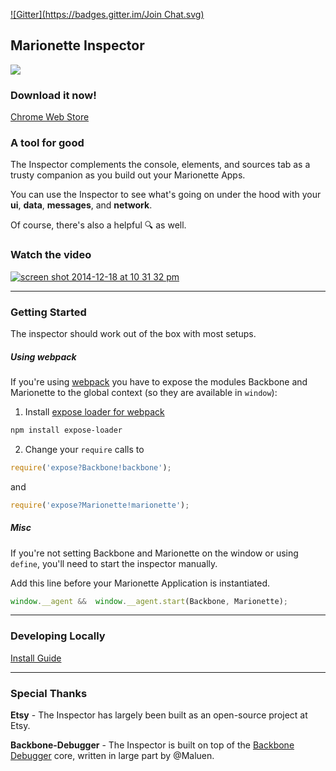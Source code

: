 [![Gitter](https://badges.gitter.im/Join Chat.svg)](https://gitter.im/marionettejs/marionette.inspector?utm_source=badge&utm_medium=badge&utm_campaign=pr-badge&utm_content=badge)

## Marionette Inspector

![](http://f.cl.ly/items/0c2j1N123b3w2E2g1n3d/Image%202014-10-25%20at%2011.54.48%20AM.png)

### Download it now!
[Chrome Web Store](https://chrome.google.com/webstore/detail/marionette-inspector/fbgfjlockdhidoaempmjcddibjklhpka?hl=en)

### A tool for good

The Inspector complements the console, elements, and sources tab as a trusty companion as you build out your Marionette Apps.

You can use the Inspector to see what's going on under the hood with your **ui**, **data**, **messages**, and **network**.


Of course, there's also a helpful :mag: as well.

### Watch the video

[![screen shot 2014-12-18 at 10 31 32 pm](https://cloud.githubusercontent.com/assets/952783/5499855/ad455b4e-8705-11e4-86cb-fd47868e0cc8.png)](https://www.youtube.com/watch?v=jbGm3mJXh_s)

---
### Getting Started

The inspector should work out of the box with most setups.

##### Using webpack
If you're using [webpack](http://webpack.github.io/) you have to expose the modules Backbone and Marionette to the global context (so they are available in `window`):

1. Install [expose loader for webpack](https://github.com/webpack/expose-loader)

```sh
npm install expose-loader
```

2. Change your `require` calls to

```js
require('expose?Backbone!backbone');
```

and

```js
require('expose?Marionette!marionette');
```



##### Misc
If you're not setting Backbone and Marionette on the window or using `define`, you'll need to start the inspector manually.

Add this line before your Marionette Application is instantiated.
```js
window.__agent &&  window.__agent.start(Backbone, Marionette);
```

---
### Developing Locally
[Install Guide](docs/developing_locally.md)


---
### Special Thanks

**Etsy** - The Inspector has largely been built as an open-source project at Etsy.

**Backbone-Debugger** - The Inspector is built on top of the [Backbone Debugger](https://github.com/Maluen/Backbone-Debugger) core, written in large part by @Maluen.
